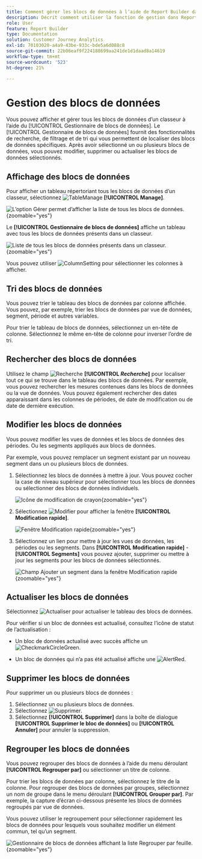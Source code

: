 ```yaml
---
title: Comment gérer les blocs de données à l’aide de Report Builder dans Customer Journey Analytics
description: Décrit comment utiliser la fonction de gestion dans Report Builder
role: User
feature: Report Builder
type: Documentation
solution: Customer Journey Analytics
exl-id: 70103020-a4a9-43be-933c-bde5a6d088c8
source-git-commit: 22b06eaf9f224188699aa241de1d1daad8a14619
workflow-type: tm+mt
source-wordcount: '523'
ht-degree: 21%

---
```


# Gestion des blocs de données

Vous pouvez afficher et gérer tous les blocs de données d’un classeur à l’aide du [!UICONTROL Gestionnaire de blocs de données]. Le [!UICONTROL Gestionnaire de blocs de données] fournit des fonctionnalités de recherche, de filtrage et de tri qui vous permettent de localiser des blocs de données spécifiques. Après avoir sélectionné un ou plusieurs blocs de données, vous pouvez modifier, supprimer ou actualiser les blocs de données sélectionnés.

## Affichage des blocs de données

Pour afficher un tableau répertoriant tous les blocs de données d’un classeur, sélectionnez ![TableManage](/help/assets/icons/TableManage.svg) **[!UICONTROL Manage]**.

![L’option Gérer permet d’afficher la liste de tous les blocs de données.](./assets/image53.png){zoomable="yes"}

Le **[!UICONTROL Gestionnaire de blocs de données]** affiche un tableau avec tous les blocs de données présents dans un classeur.

![Liste de tous les blocs de données présents dans un classeur.](./assets/image52.png){zoomable="yes"}

Vous pouvez utiliser ![ColumnSetting](/help/assets/icons/ColumnSetting.svg) pour sélectionner les colonnes à afficher.

## Tri des blocs de données

Vous pouvez trier le tableau des blocs de données par colonne affichée. Vous pouvez, par exemple, trier les blocs de données par vue de données, segment, période et autres variables.

Pour trier le tableau de blocs de données, sélectionnez un en-tête de colonne. Sélectionnez le même en-tête de colonne pour inverser l’ordre de tri.


## Rechercher des blocs de données

Utilisez le champ ![Recherche](/help/assets/icons/Search.svg) **[!UICONTROL _Recherche_]** pour localiser tout ce qui se trouve dans le tableau des blocs de données. Par exemple, vous pouvez rechercher les mesures contenues dans les blocs de données ou la vue de données. Vous pouvez également rechercher des dates apparaissant dans les colonnes de périodes, de date de modification ou de date de dernière exécution.


## Modifier les blocs de données

Vous pouvez modifier les vues de données et les blocs de données des périodes. Ou les segments appliqués aux blocs de données.

Par exemple, vous pouvez remplacer un segment existant par un nouveau segment dans un ou plusieurs blocs de données.

1. Sélectionnez les blocs de données à mettre à jour. Vous pouvez cocher la case de niveau supérieur pour sélectionner tous les blocs de données ou sélectionner des blocs de données individuels.

   ![Icône de modification de crayon](./assets/image56.png){zoomable="yes"}

1. Sélectionnez ![ Modifier ](/help/assets/icons/Edit.svg) pour afficher la fenêtre **[!UICONTROL Modification rapide]**.

   ![Fenêtre Modification rapide](./assets/image58.png){zoomable="yes"}

1. Sélectionnez un lien pour mettre à jour les vues de données, les périodes ou les segments. Dans **[!UICONTROL Modification rapide]** - **[!UICONTROL Segments]** vous pouvez ajouter, supprimer ou mettre à jour les segments pour les blocs de données sélectionnés.

   ![Champ Ajouter un segment dans la fenêtre Modification rapide](./assets/image59.png){zoomable="yes"}

## Actualiser les blocs de données

Sélectionnez ![Actualiser](/help/assets/icons/Refresh.svg) pour actualiser le tableau des blocs de données.

Pour vérifier si un bloc de données est actualisé, consultez l’icône de statut de l’actualisation :

- Un bloc de données actualisé avec succès affiche un ![CheckmarkCircleGreen](/help/assets/icons/CheckmarkCircleGreen.svg).

- Un bloc de données qui n’a pas été actualisé affiche une ![AlertRed](/help/assets/icons/AlertRed.svg).


## Supprimer les blocs de données

Pour supprimer un ou plusieurs blocs de données :

1. Sélectionnez un ou plusieurs blocs de données.
1. Sélectionnez ![Supprimer](/help/assets/icons/Delete.svg).
1. Sélectionnez **[!UICONTROL Supprimer]** dans la boîte de dialogue **[!UICONTROL Supprimer le bloc de données]** ou **[!UICONTROL Annuler]** pour annuler la suppression.

## Regrouper les blocs de données

Vous pouvez regrouper des blocs de données à l’aide du menu déroulant **[!UICONTROL Regrouper par]** ou sélectionner un titre de colonne.

Pour trier les blocs de données par colonne, sélectionnez le titre de la colonne. Pour regrouper des blocs de données par groupes, sélectionnez un nom de groupe dans le menu déroulant **[!UICONTROL Grouper par]**. Par exemple, la capture d’écran ci-dessous présente les blocs de données regroupés par vue de données.

Vous pouvez utiliser le regroupement pour sélectionner rapidement les blocs de données pour lesquels vous souhaitez modifier un élément commun, tel qu’un segment.

![Gestionnaire de blocs de données affichant la liste Regrouper par feuille.](./assets/group-data-blocks.png){zoomable="yes"}

